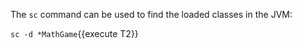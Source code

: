 
The `sc` command can be used to find the loaded classes in the JVM:

`sc -d *MathGame`{{execute T2}}
